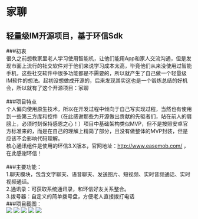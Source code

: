 家聊
====
轻量级IM开源项目，基于环信Sdk
------

###初衷<br/>
很久之前想教家里老人学习使用智能机，让他们能用App和家人交流沟通，但是发现市面上流行的社交软件对于他们来说学习成本太高，毕竟他们从来没使用过智能手机，这些社交软件中很多功能都是不需要的，所以就产生了自己做一个轻量级IM软件的想法。起初没想做成开源的，后来发现其实这也是一个锻炼总结的好机会，所以就有了这个开源项目：家聊<br/>
<br/>
###项目特点<br/>
个人偏向使用原生技术，所以在开发过程中倾向于自己写实现过程，当然也有使用到一些第三方库和控件（在此感谢那些为开源做出贡献的先驱者们，站在前人的肩膀上，必须时刻保持感恩之心！）项目中基础架构类似MVP，但不是按照安卓官方标准来的，而是在自己的理解上精简了部分，且没有做整体的MVP封装，但是应该不会影响代码理解。<br/>
核心通讯组件是使用的环信3.X版本，官网地址：http://www.easemob.com/ ，在此感谢环信！<br/>
<br/>
###主要功能：<br/>
1.聊天模块，包含文字聊天、语音聊天、发送图片、短视频、实时音频通话、实时视频通话。<br/>
2.通讯录：可获取系统通讯录，和环信好友关系整合。<br/>
3.拨号器：自定义的简单拨号盘，方便老人直接拨打电话<br/>
###项目截图：<br/>
![](https://github.com/Vanish136/FamilyChat/raw/master/screenshoot/FC01.png)
![](https://github.com/Vanish136/FamilyChat/raw/master/screenshoot/FC02.png)
![](https://github.com/Vanish136/FamilyChat/raw/master/screenshoot/FC03.png)
![](https://github.com/Vanish136/FamilyChat/raw/master/screenshoot/FC04.png)
![](https://github.com/Vanish136/FamilyChat/raw/master/screenshoot/FC05.png)
